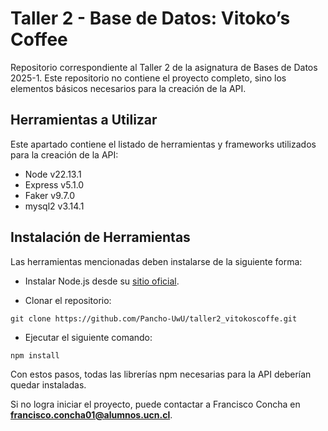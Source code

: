 # Taller 2 - Base de Datos: Vitoko’s Coffee

Repositorio correspondiente al Taller 2 de la asignatura de Bases de Datos 2025-1. Este repositorio no contiene el proyecto completo, sino los elementos básicos necesarios para la creación de la API.

## Herramientas a Utilizar

Este apartado contiene el listado de herramientas y frameworks utilizados para la creación de la API:

* Node v22.13.1
* Express v5.1.0
* Faker v9.7.0
* mysql2 v3.14.1

## Instalación de Herramientas

Las herramientas mencionadas deben instalarse de la siguiente forma:

* Instalar Node.js desde su [sitio oficial](https://nodejs.org/es/download).

* Clonar el repositorio:

```
git clone https://github.com/Pancho-UwU/taller2_vitokoscoffe.git
```

* Ejecutar el siguiente comando:

```
npm install
```

Con estos pasos, todas las librerías npm necesarias para la API deberían quedar instaladas.

Si no logra iniciar el proyecto, puede contactar a Francisco Concha en **[francisco.concha01@alumnos.ucn.cl](mailto:francisco.concha01@alumnos.ucn.cl)**.
